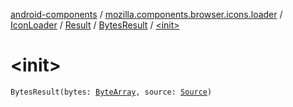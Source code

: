 [android-components](../../../../index.md) / [mozilla.components.browser.icons.loader](../../../index.md) / [IconLoader](../../index.md) / [Result](../index.md) / [BytesResult](index.md) / [&lt;init&gt;](./-init-.md)

# &lt;init&gt;

`BytesResult(bytes: `[`ByteArray`](https://kotlinlang.org/api/latest/jvm/stdlib/kotlin/-byte-array/index.html)`, source: `[`Source`](../../../../mozilla.components.browser.icons/-icon/-source/index.md)`)`